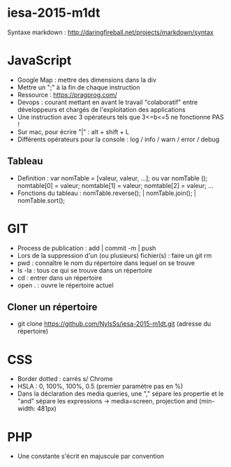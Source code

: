 # iesa-2015-m1dt 
Syntaxe markdown : http://daringfireball.net/projects/markdown/syntax

# JavaScript
* Google Map : mettre des dimensions dans la div
* Mettre un ";" à la fin de chaque instruction
* Ressource : https://pragprog.com/
* Devops : courant mettant en avant le travail "colaboratif" entre développeurs et chargés de l'exploitation des applications
* Une instruction avec 3 opérateurs tels que 3<=b<=5 ne fonctionne PAS !
* Sur mac, pour écrire "|" : alt + shift + L
* Différents opérateurs pour la console : log / info / warn / error / debug

## Tableau
* Definition : var nomTable = [valeur, valeur, ...];
ou var nomTable ();
nomtable[0] = valeur;
nomtable[1] = valeur;
nomtable[2] = valeur;
...
* Fonctions du tableau : nomTable.reverse(); | nomTable.join(); | nomTable.sort();

# GIT
* Process de publication : add | commit -m | push
* Lors de la suppression d'un (ou plusieurs) fichier(s) : faire un git rm
* pwd : connaître le nom du répertoire dans lequel on se trouve
* ls -la : tous ce qui se trouve dans un répertoire
* cd : entrer dans un répertoire
* open . : ouvre le répertoire actuel

## Cloner un répertoire
* git clone https://github.com/NylsSs/iesa-2015-m1dt.git (adresse du répertoire)



# CSS
* Border dotted : carrés s/ Chrome
* HSLA : 0, 100%, 100%, 0.5 (premier paramètre pas en %)
* Dans la déclaration des media queries, une "," sépare les propertie et le "and" sépare les expressions
  -> media=screen, projection and (min-width: 481px)

# PHP
* Une constante s'écrit en majuscule par convention